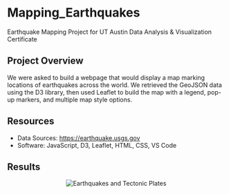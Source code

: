 # Mapping_Earthquakes
Earthquake Mapping Project for UT Austin Data Analysis & Visualization Certificate <br>

## Project Overview
We were asked to build a webpage that would display a map marking locations of earthquakes across the world. We retrieved the GeoJSON data using the D3 library, then used Leaflet to build the map with a legend, pop-up markers, and multiple map style options. <br>

## Resources
- Data Sources: https://earthquake.usgs.gov
- Software: JavaScript, D3, Leaflet, HTML, CSS, VS Code

## Results
<p align ="center">
<img src="static/images/webpage1.png" alt="Earthquakes and Tectonic Plates"/><br>
</p>